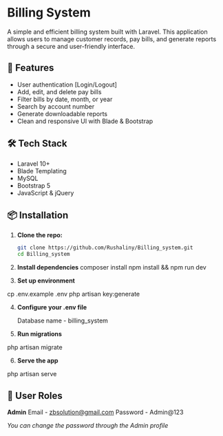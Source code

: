 # Billing System

A simple and efficient billing system built with Laravel. This application allows users to manage customer records, pay bills, and generate reports through a secure and user-friendly interface.

## 🚀 Features

- User authentication [Login/Logout]
- Add, edit, and delete pay bills
- Filter bills by date, month, or year
- Search by account number
- Generate downloadable reports
- Clean and responsive UI with Blade & Bootstrap

## 🛠 Tech Stack

- Laravel 10+
- Blade Templating
- MySQL
- Bootstrap 5
- JavaScript & jQuery

## 📦 Installation

1. **Clone the repo:**

   ```bash
   git clone https://github.com/Rushaliny/Billing_system.git
   cd Billing_system

2. **Install dependencies**
composer install
npm install && npm run dev

3. **Set up environment**

cp .env.example .env
php artisan key:generate

4. **Configure your .env file**
    
    Database name - billing_system

5. **Run migrations**

php artisan migrate

6. **Serve the app**

php artisan serve



## 👤 User Roles

**Admin** 
Email - zbsolution@gmail.com
Password - Admin@123

*You can change the password through the Admin profile* 

